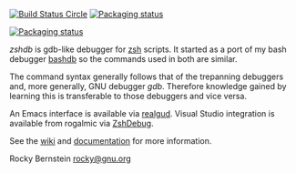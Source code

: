 [![Build Status Circle](https://circleci.com/gh/rocky/zshdb.svg?&style=shield)](https://circleci.com/gh/rocky/zshdb) [![Packaging status](https://repology.org/badge/tiny-repos/zshdb.svg)](https://repology.org/project/zshdb/versions)

[![Packaging status](https://repology.org/badge/vertical-allrepos/zshdb.svg)](https://repology.org/project/zshdb/versions)


*zshdb* is gdb-like debugger for [zsh](http://www.zsh.org/) scripts. It started as a port of my bash
debugger [bashdb](http://bashdb.sf.net) so the commands used in both are similar.

The command syntax generally follows that of the trepanning debuggers
and, more generally, GNU debugger *gdb*. Therefore knowledge gained by learning this is transferable to those
debuggers and vice versa.

An Emacs interface is available via [realgud](https://github.com/realgud/realgud). Visual Studio integration is available from rogalmic via
[ZshDebug](https://marketplace.visualstudio.com/items?itemName=rogalmic.zsh-debug).


See the [wiki](https://github.com/rocky/zshdb/wiki) and [documentation](http://zshdb.readthedocs.io/en/latest/)
for more information.

Rocky Bernstein <rocky@gnu.org>

